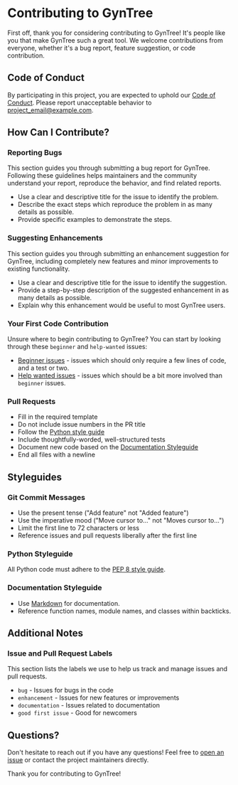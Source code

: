 # Contributing to GynTree

First off, thank you for considering contributing to GynTree! It's people like you that make GynTree such a great tool. We welcome contributions from everyone, whether it's a bug report, feature suggestion, or code contribution.

## Code of Conduct

By participating in this project, you are expected to uphold our [Code of Conduct](CODE_OF_CONDUCT.md). Please report unacceptable behavior to [project_email@example.com](mailto:project_email@example.com).

## How Can I Contribute?

### Reporting Bugs

This section guides you through submitting a bug report for GynTree. Following these guidelines helps maintainers and the community understand your report, reproduce the behavior, and find related reports.

- Use a clear and descriptive title for the issue to identify the problem.
- Describe the exact steps which reproduce the problem in as many details as possible.
- Provide specific examples to demonstrate the steps.

### Suggesting Enhancements

This section guides you through submitting an enhancement suggestion for GynTree, including completely new features and minor improvements to existing functionality.

- Use a clear and descriptive title for the issue to identify the suggestion.
- Provide a step-by-step description of the suggested enhancement in as many details as possible.
- Explain why this enhancement would be useful to most GynTree users.

### Your First Code Contribution

Unsure where to begin contributing to GynTree? You can start by looking through these `beginner` and `help-wanted` issues:

- [Beginner issues](https://github.com/dsj7419/GynTree/labels/beginner) - issues which should only require a few lines of code, and a test or two.
- [Help wanted issues](https://github.com/dsj7419/GynTree/labels/help%20wanted) - issues which should be a bit more involved than `beginner` issues.

### Pull Requests

- Fill in the required template
- Do not include issue numbers in the PR title
- Follow the [Python style guide](https://www.python.org/dev/peps/pep-0008/)
- Include thoughtfully-worded, well-structured tests
- Document new code based on the [Documentation Styleguide](#documentation-styleguide)
- End all files with a newline

## Styleguides

### Git Commit Messages

- Use the present tense ("Add feature" not "Added feature")
- Use the imperative mood ("Move cursor to..." not "Moves cursor to...")
- Limit the first line to 72 characters or less
- Reference issues and pull requests liberally after the first line

### Python Styleguide

All Python code must adhere to the [PEP 8 style guide](https://www.python.org/dev/peps/pep-0008/).

### Documentation Styleguide

- Use [Markdown](https://daringfireball.net/projects/markdown/) for documentation.
- Reference function names, module names, and classes within backticks.

## Additional Notes

### Issue and Pull Request Labels

This section lists the labels we use to help us track and manage issues and pull requests.

- `bug` - Issues for bugs in the code
- `enhancement` - Issues for new features or improvements
- `documentation` - Issues related to documentation
- `good first issue` - Good for newcomers

## Questions?

Don't hesitate to reach out if you have any questions! Feel free to [open an issue](https://github.com/dsj7419/GynTree/issues) or contact the project maintainers directly.

Thank you for contributing to GynTree!
